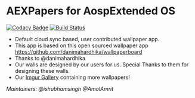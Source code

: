 # **AEXPapers for AospExtended OS**

[![Codacy Badge](https://api.codacy.com/project/badge/Grade/442ad4da93c74d1491689959a16a440d)](https://www.codacy.com/app/ishubhamsingh/AEXPapers?utm_source=github.com&utm_medium=referral&utm_content=ishubhamsingh/AEXPapers&utm_campaign=badger) [![Build Status](https://travis-ci.org/ishubhamsingh/AEXPapers.svg?branch=8.x)](https://travis-ci.org/ishubhamsingh/AEXPapers)

- Default cloud sync based, user contributed wallpaper app.
- This app is based on this open sourced wallpaper app https://github.com/danimahardhika/wallpaperboard
- Thanks to @danimahardhika
- Our walls are designed by our users for us. Special Thanks to them for designing these walls.
- Our [Imgur Gallery](aospextended.imgur.com) containing more wallpapers!

_Maintainers: @ishubhamsingh @AmolAmrit_
